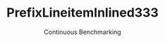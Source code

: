 ---
layout: docu
title: PrefixLineitemInlined333
subtitle: Continuous Benchmarking
selected: Prefix_Tpch
expanded: Benchmarking
benchmark: /individual_results/PrefixLineitemInlined333.html
---